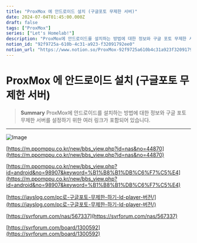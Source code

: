```yaml
---
title: "ProxMox 에 안드로이드 설치 (구글포토 무제한 서버)"
date: 2024-07-04T01:45:00.000Z
draft: false
tags: ["ProxMox"]
series: ["Let's Homelab!"]
description: "ProxMox에 안드로이드를 설치하는 방법에 대한 정보와 구글 포토 무제한 서버를 설정하기 위한 여러 링크가 포함되어 있습니다."
notion_id: "92f9725a-610b-4c31-a923-f32091792ee0"
notion_url: "https://www.notion.so/ProxMox-92f9725a610b4c31a923f32091792ee0"
---
```


# ProxMox 에 안드로이드 설치 (구글포토 무제한 서버)

> **Summary**
> ProxMox에 안드로이드를 설치하는 방법에 대한 정보와 구글 포토 무제한 서버를 설정하기 위한 여러 링크가 포함되어 있습니다.

---

![Image](https://prod-files-secure.s3.us-west-2.amazonaws.com/09ccd4d5-876c-4bba-bbdf-cc77a0a11257/e5f0f61e-47bf-4e09-bfc7-a43f54627cae/Untitled.png?X-Amz-Algorithm=AWS4-HMAC-SHA256&X-Amz-Content-Sha256=UNSIGNED-PAYLOAD&X-Amz-Credential=ASIAZI2LB4665C2NG6CD%2F20250724%2Fus-west-2%2Fs3%2Faws4_request&X-Amz-Date=20250724T115648Z&X-Amz-Expires=3600&X-Amz-Security-Token=IQoJb3JpZ2luX2VjEAMaCXVzLXdlc3QtMiJHMEUCIAYlf2mYTlmlEHMYBhyg6nMyBv4lFwO8%2FjFvOvmwGhTcAiEA02MfLaUhP18XsM88OIvVINsEaaPz9fze5xoG7VD02M0q%2FwMILBAAGgw2Mzc0MjMxODM4MDUiDDLAFKU3j8nnqeRW6ircAzoxdBHXip2%2FJWvtdqwmj%2BpTkfTH%2FXYLRb5RNgKBBmScaenpWaz32I3eIrF940nGm9kJ6E6fZcnbqxrPXHvGZIgJ7ULz3xHWP%2FBVj4WpTBA4BUnyDdoxIoy9UdCPbD714PpW0WA76VAoobtOLipGF5rmpjmDs94h5sMoGdiYdt0IJkaKxsoZmusxsXCtYDQUdq9Ni4RvP4CL%2FfFUjBd6IH%2F5V3DbcG1CiI74WWLqCwi%2B4aiQ%2B1yg25xJhU9q3DKWRmPt3vbbMnWlQFJqgwwQkzB0mp2lkpX%2FSvVW%2BdzgxM%2F2A%2FZgVoY0aJ9fiUo4Byk7mg%2F3qj5GPfC5DJ0caKL2K%2FOhp3IXoHZvzxF2sxmDnPTRAkh6%2BXhvWIzGu25a5XQXqGc9o7Y6KnoAdP2Rb%2BSTVWjjMOr7EBuQrhO6hsz4%2BgyL7%2Fnvfs6i9sbV1oQR900nV4wyGhmLHnlJ59w4dDPAvCphcndsUFRxWEP9KuNtEwHeHslyErXZsQRZy01pQaaXB3BS4DFiYc6%2FaPUm6U7PGcXQfsRacVwHA0dy3XrYfmAXmEO6M3ca188A%2FtvIUlNVwnZ1mh4k68Ijj8XuRjgkVZ7YMdJp2uKiLF74N%2FPTGUTXEUcC3GbeF8tTSNhwML6biMQGOqUBwkcHatlJXqbLdpdQNMyLHusoHWLWS73p9XPIfcRULJcWh1CHyOBbXK8Rkk3PLO9ENrOYEFllh61Q0SIzSH%2FgcPvpOurkwQiSWHc3g5%2F1wrytTYt0yRgjbVtEK9%2Fe5BPnrUYjHrVdRgFgbe8vsHz638JsoX0rrxY%2Bzmzze1UlnM13ygVSklbY62dcbDNHTZj2rrhJq6E8DKzjArs9tV8rDH0PunJq&X-Amz-Signature=0103cad75445b5a93ef89d836616bd0dc5d1f163ac2e27e7936f705bd3aa0fe3&X-Amz-SignedHeaders=host&x-amz-checksum-mode=ENABLED&x-id=GetObject)

[https://m.ppomppu.co.kr/new/bbs_view.php?id=nas&no=44870](https://m.ppomppu.co.kr/new/bbs_view.php?id=nas&no=44870)

[https://m.ppomppu.co.kr/new/bbs_view.php?id=android&no=98907&keyword=%B1%B8%B1%DB%C6%F7%C5%E4](https://m.ppomppu.co.kr/new/bbs_view.php?id=android&no=98907&keyword=%B1%B8%B1%DB%C6%F7%C5%E4)

[https://jayslog.com/pc로-구글포토-무제한-하기-ld-player-버전/](https://jayslog.com/pc로-구글포토-무제한-하기-ld-player-버전/)

[https://svrforum.com/nas/567337](https://svrforum.com/nas/567337)

[https://svrforum.com/board/1300592](https://svrforum.com/board/1300592)

